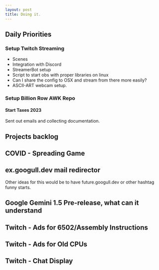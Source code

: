 ```yaml
---
layout: post
title: Doing it.
---
```


## Daily Priorities

### Setup Twitch Streaming

* Scenes
* Integration with Discord
* StreamerBot setup
* Script to start obs with proper libraries on linux
* Can I share the config to OSX and stream from there more easily?
* ASCII-ART webcam setup.

### Setup Billion Row AWK Repo

#### Start Taxes 2023

Sent out emails and collecting documentation.

## Projects backlog

## COVID - Spreading Game

## ex.googull.dev mail redirector

Other ideas for this would be to have future.googull.dev or other hashtag funny starts.

## Google Gemini 1.5 Pre-release, what can it understand

## Twitch - Ads for 6502/Assembly Instructions

## Twitch - Ads for Old CPUs

## Twitch - Chat Display


